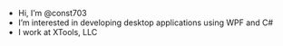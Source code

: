 - Hi, I’m @const703
- I’m interested in developing desktop applications using WPF and C#
- I work at XTools, LLC
